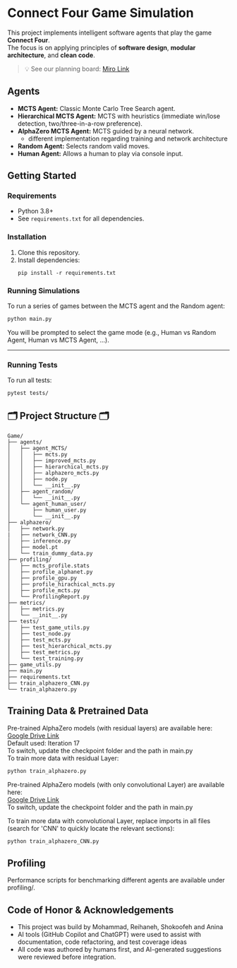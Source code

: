 # Connect Four Game Simulation

This project implements intelligent software agents that play the game **Connect Four**.  
The focus is on applying principles of **software design**, **modular architecture**, and **clean code**.

> 💡 See our planning board: [Miro Link](https://miro.com/app/board/uXjVIsyA0Qk=/)

## Agents

- **MCTS Agent:** Classic Monte Carlo Tree Search agent.
- **Hierarchical MCTS Agent:** MCTS with heuristics (immediate win/lose detection, two/three-in-a-row preference).
- **AlphaZero MCTS Agent:** MCTS guided by a neural network.
   - different implementation regarding training and network architecture 
- **Random Agent:** Selects random valid moves.
- **Human Agent:** Allows a human to play via console input.

## Getting Started

### Requirements

- Python 3.8+
- See `requirements.txt` for all dependencies.

### Installation

1. Clone this repository.
2. Install dependencies:
   ```
   pip install -r requirements.txt
   ```

### Running Simulations

To run a series of games between the MCTS agent and the Random agent:

```bash
python main.py
```

You will be prompted to select the game mode (e.g., Human vs Random Agent, Human vs MCTS Agent, ...).

--- 

### Running Tests

To run all tests:

```bash
pytest tests/
```

## 🗂️ Project Structure 🗂️

```
Game/
├── agents/
│   ├── agent_MCTS/
│   │   ├── mcts.py
│   │   ├── improved_mcts.py
│   │   ├── hierarchical_mcts.py
│   │   ├── alphazero_mcts.py
│   │   ├── node.py
│   │   └── __init__.py
│   ├── agent_random/
│   │   └── __init__.py
│   └── agent_human_user/
│       ├── human_user.py
│       └── __init__.py
├── alphazero/
│   ├── network.py
|   ├── network_CNN.py
│   ├── inference.py 
│   ├── model.pt
│   └── train_dummy_data.py
├── profiling/
│   ├── mcts_profile.stats 
│   ├── profile_alphanet.py
│   ├── profile_gpu.py
│   ├── profile_hirachical_mcts.py
│   ├── profile_mcts.py
│   └── ProfilingReport.py
├── metrics/
│   ├── metrics.py
│   └── __init__.py
├── tests/
│   ├── test_game_utils.py
│   ├── test_node.py
│   ├── test_mcts.py
│   ├── test_hierarchical_mcts.py
│   ├── test_metrics.py
│   └── test_training.py
├── game_utils.py
├── main.py
├── requirements.txt
├── train_alphazero_CNN.py
└── train_alphazero.py
```
## Training Data & Pretrained Data
Pre-trained AlphaZero models (with residual layers) are available here: <br>
[ Google Drive Link](https://drive.google.com/drive/folders/1S6eljs_s0Wlq_DL237q-xXZV4ZdG_5Ou) <br>
Default used: Iteration 17 <br>
To switch, update the checkpoint folder and the path in main.py <br>
To train more data with residual Layer: 
```bash
python train_alphazero.py
```

Pre-trained AlphaZero models (with only convolutional Layer) are available here: <br>
[ Google Drive Link]() <br>
To switch, update the checkpoint folder and the path in main.py <br>

To train more data with convolutional Layer, replace imports in all files (search for 'CNN' to quickly locate the relevant sections): 
```bash
python train_alphazero_CNN.py
```

## Profiling
Performance scripts for benchmarking different agents are available under profiling/.

## Code of Honor & Acknowledgements
- This project was build by Mohammad, Reihaneh, Shokoofeh and Anina
- AI tools (GitHub Copilot and ChatGPT) were used to assist with documentation, code refactoring, and test coverage ideas
- All code was authored by humans first, and AI-generated suggestions were reviewed before integration.

